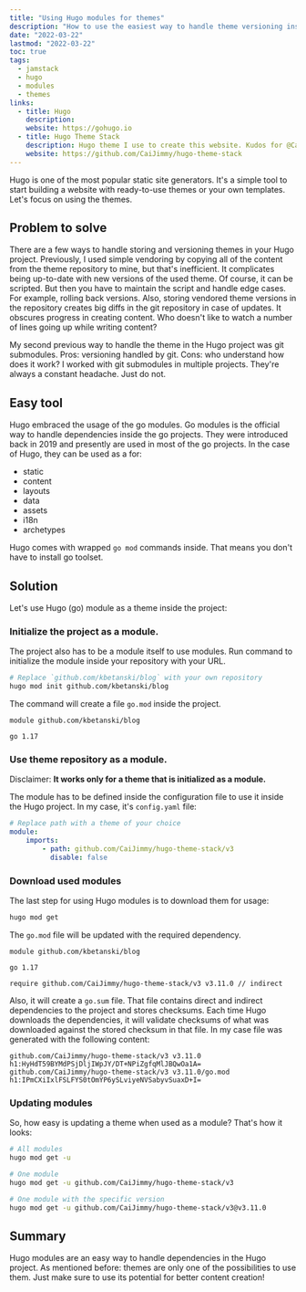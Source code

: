 ```yaml
---
title: "Using Hugo modules for themes"
description: "How to use the easiest way to handle theme versioning inside your Hugo website."
date: "2022-03-22"
lastmod: "2022-03-22"
toc: true
tags:
  - jamstack
  - hugo
  - modules
  - themes
links:
  - title: Hugo
    description: 
    website: https://gohugo.io 
  - title: Hugo Theme Stack
    description: Hugo theme I use to create this website. Kudos for @CaiJimmy!
    website: https://github.com/CaiJimmy/hugo-theme-stack
---
```


Hugo is one of the most popular static site generators. It's a simple tool to
start building a website with ready-to-use themes or your own templates. Let's
focus on using the themes.

## Problem to solve

There are a few ways to handle storing and versioning themes in your Hugo
project. Previously, I used simple vendoring by copying all of the content from
the theme repository to mine, but that's inefficient. It complicates being
up-to-date with new versions of the used theme. Of course, it can be scripted.
But then you have to maintain the script and handle edge cases. For example,
rolling back versions. Also, storing vendored theme versions in the repository
creates big diffs in the git repository in case of updates. It obscures progress
in creating content. Who doesn't like to watch a number of lines going up while
writing content?

My second previous way to handle the theme in the Hugo project was git
submodules. Pros: versioning handled by git. Cons: who understand how does it
work? I worked with git submodules in multiple projects. They're always a
constant headache. Just do not.

## Easy tool

Hugo embraced the usage of the go modules. Go modules is the official way to
handle dependencies inside the go projects. They were introduced back in 2019
and presently are used in most of the go projects. In the case of Hugo, they can
be used as a for:
- static
- content
- layouts
- data
- assets
- i18n
- archetypes

Hugo comes with wrapped `go mod` commands inside. That means you don't have to
install go toolset.

## Solution

Let's use Hugo (go) module as a theme inside the project:

### Initialize the project as a module.

The project also has to be a module itself to use modules. Run command to
initialize the module inside your repository with your URL.
```bash {linenos=false}
# Replace `github.com/kbetanski/blog` with your own repository
hugo mod init github.com/kbetanski/blog
```

The command will create a file `go.mod` inside the project.

```
module github.com/kbetanski/blog

go 1.17
```

### Use theme repository as a module.

Disclaimer: **It works only for a theme that is initialized as a module.**

The module has to be defined inside the configuration file to use it inside the
Hugo project. In my case, it's `config.yaml` file:

```yaml
# Replace path with a theme of your choice
module:
    imports:
        - path: github.com/CaiJimmy/hugo-theme-stack/v3
          disable: false
```

### Download used modules

The last step for using Hugo modules is to download them for usage:
```bash {linenos=false}
hugo mod get
```

The `go.mod` file will be updated with the required dependency.

```
module github.com/kbetanski/blog

go 1.17

require github.com/CaiJimmy/hugo-theme-stack/v3 v3.11.0 // indirect
```

Also, it will create a `go.sum` file. That file contains direct and indirect
dependencies to the project and stores checksums. Each time Hugo downloads the
dependencies, it will validate checksums of what was downloaded against the
stored checksum in that file. In my case file was generated with the following
content:

```
github.com/CaiJimmy/hugo-theme-stack/v3 v3.11.0 h1:HyHdT59BYMdPSjDljIWpJY/DT+NPiZgfqMlJBQwOa1A=
github.com/CaiJimmy/hugo-theme-stack/v3 v3.11.0/go.mod h1:IPmCXiIxlFSLFYS0tOmYP6ySLviyeNVSabyvSuaxD+I=
```

### Updating modules

So, how easy is updating a theme when used as a module? That's how it looks:

```bash {linenos=false}
# All modules
hugo mod get -u

# One module
hugo mod get -u github.com/CaiJimmy/hugo-theme-stack/v3

# One module with the specific version
hugo mod get -u github.com/CaiJimmy/hugo-theme-stack/v3@v3.11.0
```

## Summary

Hugo modules are an easy way to handle dependencies in the Hugo project. As
mentioned before: themes are only one of the possibilities to use them.
Just make sure to use its potential for better content creation!
